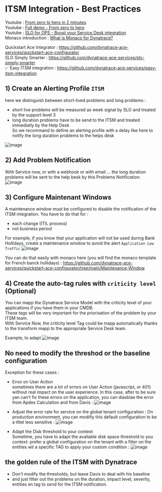 # ITSM Integration - Best Practices

Youtube  : [From zero to hero in 2 minutes](https://youtu.be/vyabfN9zt8c)  
Youtube  : [Full demo - From zero to hero](https://youtu.be/irxN7PJd43M)  
Youtube : [SLO for OPS - Boost your Service Desk integration](https://youtu.be/ugauVEjtfWo)  
Monaco introduction : [What is Monaco for Dynatrace?](/What-is-Monaco-for-Dynatrace.pdf) 

Quickstart Ace Integrator : https://github.com/dynatrace-ace-services/quickstart-ace-configurator  
SLO Simply Smarter : https://github.com/dynatrace-ace-services/slo-simply-smarter  
✅ Easy ITSM integration : https://github.com/dynatrace-ace-services/easy-itsm-integration  


## 1) Create an Alerting Profile `ITSM`  

here we distinguish between short-lived problems and long problems :  
- short live problems will be measured as week signal by SLO and treated  by the support level 3  
- long duration problems have to be send to the ITSM and treated immediatly by the Help Desk  
So we recommand to define an alerting profile with a delay like here to notify the long duration problems to the helps desk

![image](https://user-images.githubusercontent.com/40337213/213877403-f0318bcf-79f5-407e-90fe-eb1e52264e34.png)

## 2) Add Problem Notification  

With Service now, or with a webhook or with email ... the long duration problems will be sent to the help besk by this Problems Notification:  
![image](https://user-images.githubusercontent.com/40337213/213877803-35863688-813f-470b-a76e-1510deb8b085.png)

## 3) Configure Maintenant Windows  

A maintenance window must be configured to disable the notification of the ITSM integration.
You have to do that for :  
- each change (ITIL process)
- not business period  

For example, if you know that your application will not be used during Bank Hollidays, create a maintenance window to avoid the alert `Application Low Traffic`
![image](https://user-images.githubusercontent.com/40337213/213878253-a7875502-dc8c-4d9e-9f47-89578ea7a56d.png)

You can do that easily with monaco here (you will find the monaco template for French banck hollidays) : 
https://github.com/dynatrace-ace-services/quickstart-ace-configurator/tree/main/Maintenance-Window

## 4) Create the auto-tag rules with `criticity level` (Optional)  
You can mapp the Dynatrace Service Model with the criticity level of your applications if you have them in your CMDB.  
These tags will be very important for the priorisation of the problem by your ITSM team.   
With Service Now, the criticity level Tag could be mapp automatically thanks to the transform mapp to the appropriate Service Desk team.  

Example, to adapt 
![image](https://user-images.githubusercontent.com/40337213/213879778-963c0bdd-f505-4db6-839c-b5c0af1b8d2a.png)


## No need to modify the threshod or the baseline configuration  
Exception for these cases :  

-  Error on User Action  
sometimes there are a lot of errors on User Action (javascript, or 401) without real impact on the user experience. In this case, after to be sure yan can't fix these errors on the application, you can diasblae the error from Apdex Calculation and from Davis : 
![image](https://user-images.githubusercontent.com/40337213/213878007-6ad4f145-3aa9-413b-bd5c-bbb016a03325.png)

- Adjust the error rate for service on the global tenant configuration : 
On production environment, you can modifiy this default configuration to be a littel less sensitive : 
![image](https://user-images.githubusercontent.com/40337213/213878638-e99c7398-88ce-4233-8caf-20c0d430440d.png)

- Adapt the Disk threshold to your context  
Sometime, you have to adapt the available disk space threshold to you context: 
prefer a global configuration on the tenant with a filter on the entities wit a specific TAG to apply your custom condition : 
![image](https://user-images.githubusercontent.com/40337213/213878888-f1b62ab5-9d52-4b4d-8bf1-1d223c9597a1.png)


## the golden rule of the ITSM with Dynatrace
- Don't modify the thresholds, but leave Davis to deal with his baseline  
- and just filter out the problems on the duration, impact level, severity, entities en tag to send for the ITSM notification.








